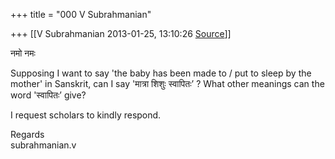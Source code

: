 +++
title = "000 V Subrahmanian"

+++
[[V Subrahmanian	2013-01-25, 13:10:26 [Source](https://groups.google.com/g/bvparishat/c/a4onIRe2QF4)]]



नमो नमः  
  
Supposing I want to say 'the baby has been made to / put to sleep by the mother' in Sanskrit, can I say 'मात्रा शिशुः स्वापितः’ ? What other meanings can the word 'स्वापितः’ give?  
  
I request scholars to kindly respond.  
  
Regards  
subrahmanian.v   

